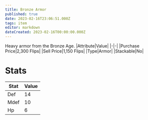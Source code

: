 ```yaml
---
title: Bronze Armor
published: true
date: 2023-02-16T23:06:51.000Z
tags: item
editor: markdown
dateCreated: 2023-02-16T00:00:00.000Z
---
```


Heavy armor from the Bronze Age.
|Attribute|Value|
|-|-|
|Purchase Price|2,300 Flips|
|Sell Price|1,150 Flips|
|Type|Armor|
|Stackable|No|

# Stats
|Stat|Value|
|-|-|
|Def|14|
|Mdef|10|
|Hp|6|

